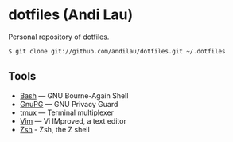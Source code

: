 dotfiles (Andi Lau)
===================
Personal repository of dotfiles.

```sh
$ git clone git://github.com/andilau/dotfiles.git ~/.dotfiles
```

Tools
-----

*   [Bash](https://www.gnu.org/software/bash/) — GNU Bourne-Again Shell
*   [GnuPG](http://www.gnupg.org/) — GNU Privacy Guard
*   [tmux](http://tmux.sourceforge.net/) — Terminal multiplexer
*   [Vim](http://www.vim.org/) — Vi IMproved, a text editor
*   [Zsh](http://zsh.sourceforge.net) - Zsh, the Z shell
